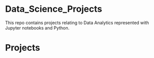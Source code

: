 # Data_Science_Projects
This repo contains projects relating to Data Analytics represented with Jupyter notebooks and Python. 

# Projects 
